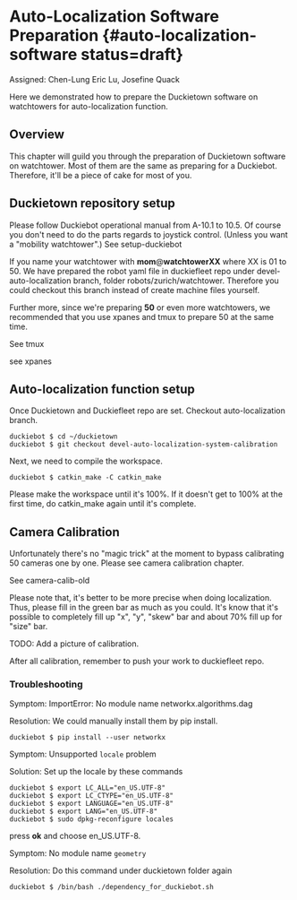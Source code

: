 # Auto-Localization Software Preparation {#auto-localization-software status=draft}

Assigned: Chen-Lung Eric Lu, Josefine Quack

Here we demonstrated how to prepare the Duckietown software on watchtowers for auto-localization function.

## Overview

This chapter will guild you through the preparation of Duckietown software on watchtower. Most of them are the same as preparing for a Duckiebot. Therefore, it'll be a piece of cake for most of you.

## Duckietown repository setup

Please follow Duckiebot operational manual from A-10.1 to 10.5. Of course you don't need to do the parts regards to joystick control. (Unless you want a "mobility watchtower".) <!-- See:[](#setup-duckiebot) --> See setup-duckiebot

If you name your watchtower with **mom**@**watchtowerXX** where XX is 01 to 50. We have prepared the robot yaml file in duckiefleet repo under devel-auto-localization branch, folder robots/zurich/watchtower. Therefore you could checkout this branch instead of create machine files yourself.

Further more, since we're preparing **50** or even more watchtowers, we recommended that you use xpanes and tmux to prepare 50 at the same time.

<!-- See:[](#tmux) -->

See tmux

<!-- See:[](#xpanes) -->

see xpanes

## Auto-localization function setup

Once Duckietown and Duckiefleet repo are set. Checkout auto-localization branch.

    duckiebot $ cd ~/duckietown
    duckiebot $ git checkout devel-auto-localization-system-calibration

Next, we need to compile the workspace.

    duckiebot $ catkin_make -C catkin_make

Please make the workspace until it's 100%. If it doesn't get to 100% at the first time, do catkin_make again until it's complete.


## Camera Calibration

Unfortunately there's no "magic trick" at the moment to bypass calibrating 50 cameras one by one. Please see camera calibration chapter.

<!-- See: [](#camera-calib-old) -->

See camera-calib-old

Please note that, it's better to be more precise when doing localization. Thus, please fill in the green bar as much as you could. It's know that it's possible to completely fill up "x", "y", "skew" bar and about 70% fill up for "size" bar.

TODO: Add a picture of calibration.

After all calibration, remember to push your work to duckiefleet repo.

### Troubleshooting

Symptom: ImportError: No module name networkx.algorithms.dag

Resolution: We could manually install them by pip install.

    duckiebot $ pip install --user networkx

Symptom: Unsupported `locale` problem

Solution: Set up the locale by these commands

    duckiebot $ export LC_ALL="en_US.UTF-8"
    duckiebot $ export LC_CTYPE="en_US.UTF-8"
    duckiebot $ export LANGUAGE="en_US.UTF-8"
    duckiebot $ export LANG="en_US.UTF-8"
    duckiebot $ sudo dpkg-reconfigure locales

press **ok** and choose en_US.UTF-8.

Symptom: No module name `geometry`

Resolution: Do this command under duckietown folder again

    duckiebot $ /bin/bash ./dependency_for_duckiebot.sh

